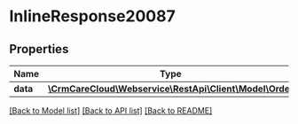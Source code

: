 # InlineResponse20087

## Properties
Name | Type | Description | Notes
------------ | ------------- | ------------- | -------------
**data** | [**\CrmCareCloud\Webservice\RestApi\Client\Model\Order**](Order.md) |  | [optional] 

[[Back to Model list]](../../README.md#documentation-for-models) [[Back to API list]](../../README.md#documentation-for-api-endpoints) [[Back to README]](../../README.md)

